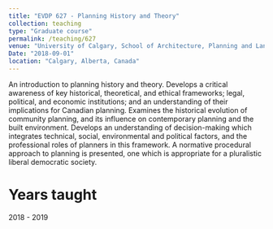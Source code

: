 ```yaml
---
title: "EVDP 627 - Planning History and Theory"
collection: teaching
type: "Graduate course"
permalink: /teaching/627
venue: "University of Calgary, School of Architecture, Planning and Landscape"
Date: "2018-09-01"
location: "Calgary, Alberta, Canada"
---
```


An introduction to planning history and theory. Develops a critical awareness of key historical, theoretical, and ethical frameworks; legal, political, and economic institutions; and an understanding of their implications for Canadian planning. Examines the historical evolution of community planning, and its influence on contemporary planning and the built environment. Develops an understanding of decision-making which integrates technical, social, environmental and political factors, and the professional roles of planners in this framework. A normative procedural approach to planning is presented, one which is appropriate for a pluralistic liberal democratic society.

Years taught
======
2018 - 2019
